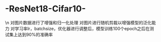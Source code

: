 # -ResNet18-Cifar10-
\n 对图片数据进行了增强和归一化处理
对图片进行随机剪裁以增强模型的泛化能力
对学习率lr，batchsize，优化器进行调整后，模型训练100个epoch之后在测试集上达到90%的准确率
